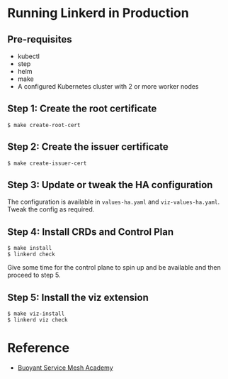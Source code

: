 # Running Linkerd in Production

## Pre-requisites

* kubectl
* step
* helm
* make
* A configured Kubernetes cluster with 2 or more worker nodes

## Step 1: Create the root certificate

```
$ make create-root-cert
```

## Step 2: Create the issuer certificate

```
$ make create-issuer-cert
```

## Step 3: Update or tweak the HA configuration

The configuration is available in `values-ha.yaml` and
`viz-values-ha.yaml`. Tweak the config as required.

## Step 4: Install CRDs and Control Plan

```
$ make install
$ linkerd check
```

Give some time for the control plane to spin up and be available
and then proceed to step 5.

## Step 5: Install the viz extension

```
$ make viz-install
$ linkerd viz check
```

# Reference

* [Buoyant Service Mesh Academy](https://github.com/BuoyantIO/service-mesh-academy)
